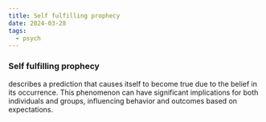 ```yaml
---
title: Self fulfilling prophecy
date: 2024-03-28
tags:
  - psych
---
```

### Self fulfilling prophecy
describes a prediction that causes itself to become true due to the belief in its occurrence. This phenomenon can have significant implications for both individuals and groups, influencing behavior and outcomes based on expectations.